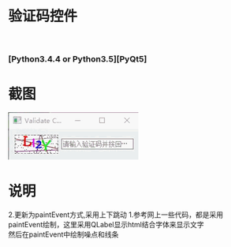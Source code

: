 # 验证码控件
<br />

### [Python3.4.4 or Python3.5][PyQt5]

# 截图
<img src="ScreenShot/1.gif" />

# 说明
2.更新为paintEvent方式,采用上下跳动
1.参考网上一些代码，都是采用paintEvent绘制，这里采用QLabel显示html结合字体来显示文字<br />
然后在paintEvent中绘制噪点和线条
